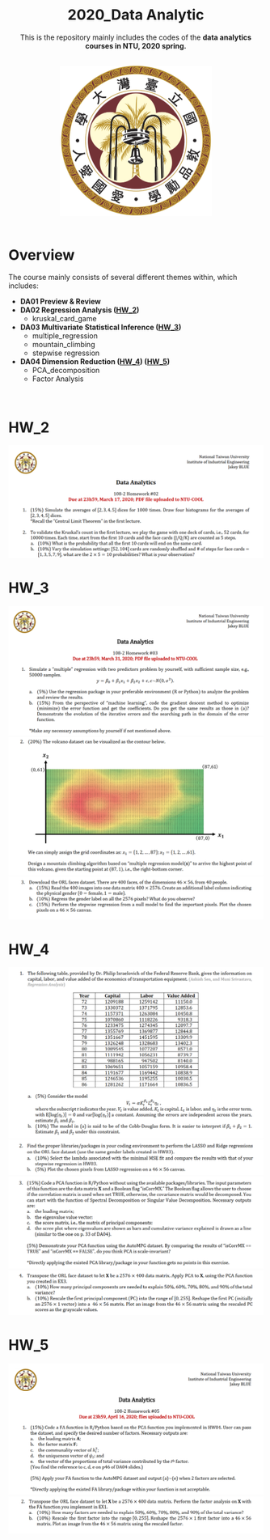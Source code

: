 
<div align="center">

# 2020_Data Analytic

This is the repository mainly includes the codes of the **data analytics courses in NTU, 2020 spring.**

<br>

<img src='./picture_source/ntu_logo.png' width=300px>

</div>

<br>

# Overview

The course mainly consists of several different themes within, which includes:

* **DA01 Preview & Review**
* **DA02 Regression Analysis  ([HW_2](#HW_2))**
  * kruskal_card_game
* **DA03 Multivariate Statistical Inference ([HW_3](#HW_3))**
  * multiple_regression
  * mountain_climbing
  * stepwise regression
* **DA04 Dimension Reduction  ([HW_4](#HW_4)) ([HW_5](#HW_5))**
  * PCA_decomposition
  * Factor Analysis

<br>

# HW_2

<img src='./picture_source/HW_2.PNG'>

<br>

# HW_3

<img src='./picture_source/HW_3_1.PNG'>

<img src='./picture_source/HW_3_2.PNG'>

<img src='./picture_source/HW_3_3.PNG'>

<br>

# HW_4

<img src='./picture_source/HW_4_1.PNG'>

<img src='./picture_source/HW_4_2.PNG'>

<img src='./picture_source/HW_4_3.PNG'>

<img src='./picture_source/HW_4_4.PNG'>

<br>

# HW_5

<img src='./picture_source/HW_5_1.PNG'>

<img src='./picture_source/HW_5_2.PNG'>